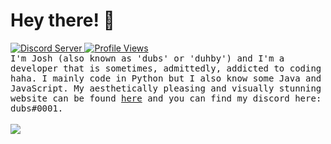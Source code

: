 # Hey there! 👋
<a href='https://discord.gg/PtsBc4b'>
    <img src='https://img.shields.io/discord/719949131497603123.svg?color=%237289da&label=discord&logo=discord&style=flat-square' alt='Discord Server'>
</a>
<a href='#'>
  <img src='https://hits.seeyoufarm.com/api/count/incr/badge.svg?url=https%3A%2F%2Fgithub.com%2Fduhby%2Fduhby&count_bg=%2344cc11&icon=&icon_color=%23555555&title=Profile%20Views&edge_flat=true' alt='Profile Views'>
</a>
<br>
<samp>
  I'm Josh (also known as 'dubs' or 'duhby') and I'm a developer that is sometimes, admittedly, addicted to coding haha. I mainly code in Python but I also know some Java and JavaScript. My aesthetically pleasing and visually stunning website can be found <a href='https://dubs.rip'>here</a> and you can find my discord here: dubs#0001.
</samp>
<br><br>
<!-- <img src='https://github-readme-stats.vercel.app/api/top-langs/?username=duhby&theme=tokyonight'> -->
<img src='https://github-readme-stats.vercel.app/api?username=duhby&count_private=true&theme=tokyonight&show_icons=true'>
